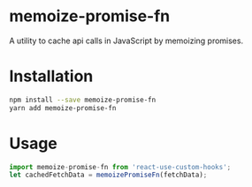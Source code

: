 # memoize-promise-fn

A utility to cache api calls in JavaScript by memoizing promises.

# Installation

```bash
npm install --save memoize-promise-fn
yarn add memoize-promise-fn
```

# Usage

```ts
import memoize-promise-fn from 'react-use-custom-hooks';
let cachedFetchData = memoizePromiseFn(fetchData);

```
